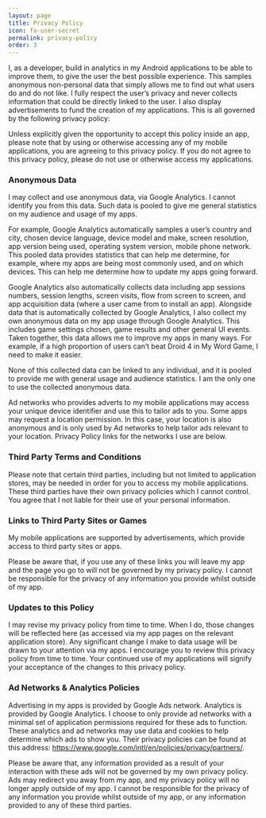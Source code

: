 ```yaml
---
layout: page
title: Privacy Policy
icon: fa-user-secret
permalink: privacy-policy
order: 3
---
```

I, as a developer, build in analytics in my Android applications to be able to improve them, to give the user the best possible experience. This samples anonymous non-personal data that simply allows me to find out what users do and do not like. I fully respect the user’s privacy and never collects information that could be directly linked to the user. I also display advertisements to fund the creation of my applications. This is all governed by the following privacy policy:

Unless explicitly given the opportunity to accept this policy inside an app, please note that by using or otherwise accessing any of my mobile applications, you are agreeing to this privacy policy. If you do not agree to this privacy policy, please do not use or otherwise access my applications.

### Anonymous Data

I may collect and use anonymous data, via Google Analytics. I cannot identify you from this data. Such data is pooled to give me general statistics on my audience and usage of my apps.

For example, Google Analytics automatically samples a user’s country and city, chosen device language, device model and make, screen resolution, app version being used, operating system version, mobile phone network. This pooled data provides statistics that can help me determine, for example, where my apps are being most commonly used, and on which devices. This can help me determine how to update my apps going forward.

Google Analytics also automatically collects data including app sessions numbers, session lengths, screen visits, flow from screen to screen, and app acquisition data (where a user came from to install an app). Alongside data that is automatically collected by Google Analytics, I also collect my own anonymous data on my app usage through Google Analytics. This includes game settings chosen, game results and other general UI events. Taken together, this data allows me to improve my apps in many ways. For example, if a high proportion of users can’t beat Droid 4 in My Word Game, I need to make it easier.

None of this collected data can be linked to any individual, and it is pooled to provide me with general usage and audience statistics. I am the only one to use the collected anonymous data.

Ad networks who provides adverts to my mobile applications may access your unique device identifier and use this to tailor ads to you. Some apps may request a location permission. In this case, your location is also anonymous and is only used by Ad networks to help tailor ads relevant to your location. Privacy Policy links for the networks I use are below.

### Third Party Terms and Conditions

Please note that certain third parties, including but not limited to application stores, may be needed in order for you to access my mobile applications. These third parties have their own privacy policies which I cannot control. You agree that I not liable for their use of your personal information.

### Links to Third Party Sites or Games

My mobile applications are supported by advertisements, which provide access to third party sites or apps.

Please be aware that, if you use any of these links you will leave my app and the page you go to will not be governed by my privacy policy. I cannot be responsible for the privacy of any information you provide whilst outside of my app.

### Updates to this Policy

I may revise my privacy policy from time to time. When I do, those changes will be reflected here (as accessed via my app pages on the relevant application store). Any significant change I make to data usage will be drawn to your attention via my apps. I encourage you to review this privacy policy from time to time. Your continued use of my applications will signify your acceptance of the changes to this privacy policy.

### Ad Networks & Analytics Policies

Advertising in my apps is provided by Google Ads network. Analytics is provided by Google Analytics. I choose to only provide ad networks with a minimal set of application permissions required for these ads to function. These analytics and ad networks may use data and cookies to help determine which ads to show you. Their privacy policies can be found at this address: https://www.google.com/intl/en/policies/privacy/partners/.

Please be aware that, any information provided as a result of your interaction with these ads will not be governed by my own privacy policy. Ads may redirect you away from my app, and my privacy policy will no longer apply outside of my app. I cannot be responsible for the privacy of any information you provide whilst outside of my app, or any information provided to any of these third parties.
